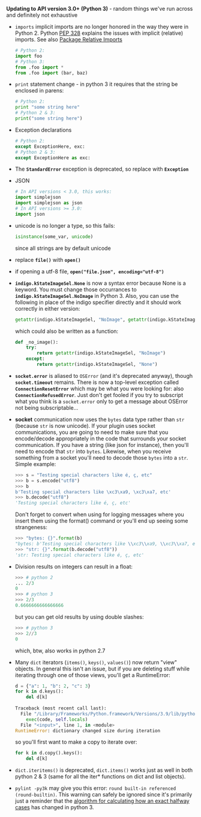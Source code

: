 **Updating to API version 3.0+ (Python 3)** - random things we've run across and definitely not exhaustive
- `imports` implicit imports are no longer honored in the way they were in Python 2. 
  Python [PEP 328](https://peps.python.org/pep-0328/) explains the issues with implicit (relative) imports. 
  See also [Package Relative Imports](https://docs.python.org/3/reference/import.html#package-relative-imports)
  ```python
  # Python 2:
  import foo
  # Python 3:
  from .foo import *
  from .foo import (bar, baz)
  ```

- `print` statement change - in python 3 it requires that the string be enclosed in parens:
  ```python
  # Python 2:
  print "some string here"
  # Python 2 & 3:
  print("some string here")
  ```

- Exception declarations 

  ```python
  # Python 2:
  except ExceptionHere, exc:
  # Python 2 & 3:
  except ExceptionHere as exc:
  ```

- The **`StandardError`** exception is deprecated, so replace with **`Exception`**

- JSON

  ```python
  # In API versions < 3.0, this works:
  import simplejson
  import simplejson as json
  # In API versions >= 3.0:
  import json
  ```

- unicode is no longer a type, so this fails:

  ```python
  isinstance(some_var, unicode)
  ```

  since all strings are by default unicode

- replace **`file()`** with **`open()`**

- if opening a utf-8 file, **`open("file.json", encoding="utf-8")`**

- **`indigo.kStateImageSel.None`** is now a syntax error because None is a keyword. You must change those occurrances to **`indigo.kStateImageSel.NoImage`** in Python 3. Also, you can use the following in place of the indigo specifier directly and it should work correctly in either version:

  ```python
  getattr(indigo.kStateImageSel, "NoImage", getattr(indigo.kStateImageSel, "None", ""))
  ```

  which could also be written as a function:

  ```python
  def _no_image():
      try:
          return getattr(indigo.kStateImageSel, "NoImage")
      except:
          return getattr(indigo.kStateImageSel, "None")
  ```

- **`socket.error`** is aliased to `OSError` (and it's deprecated anyway), though **`socket.timeout`** remains. There is now a top-level exception called **`ConnectionResetError`** which may be what you were looking for: also **`ConnectionRefusedError`**. Just don't get fooled if you try to subscript what you think is a `socket.error` only to get a message about OSError not being subscriptable...

- **socket** communication now uses the `bytes` data type rather than `str` (because `str` is now unicode). If your plugin uses socket communications, you are going to need to make sure that you encode/decode appropriately in the code that surrounds your socket communication. If you have a string (like json for instance), then you'll need to encode that `str` into `bytes`. Likewise, when you receive something from a socket you'll need to decode those `bytes` into a `str`. Simple example:

  ```python
  >>> s = "Testing special characters like é, ç, etc"
  >>> b = s.encode("utf8")
  >>> b
  b'Testing special characters like \xc3\xa9, \xc3\xa7, etc'
  >>> b.decode("utf8")
  'Testing special characters like é, ç, etc'
  ```

  Don't forget to convert when using for logging messages where you insert them using the format() command or you'll end up seeing some strangeness:

  ```python
  >>> "bytes: {}".format(b)
  "bytes: b'Testing special characters like \\xc3\\xa9, \\xc3\\xa7, etc'"
  >>> "str: {}".format(b.decode("utf8"))
  'str: Testing special characters like é, ç, etc'
  ```

- Division results on integers can result in a float: 

  ```python
  >>> # python 2
  ... 2/3
  0
  >>> # python 3
  >>> 2/3
  0.6666666666666666
  ```

  but you can get old results by using double slashes:

  ```python
  >>> # python 3
  >>> 2//3
  0
  ```

  which, btw, also works in python 2.7

- Many `dict` iterators (`items()`, `keys()`, `values()`) now return "view" objects. In general this isn't an issue, but if you are deleting stuff while iterating through one of those views, you'll get a RuntimeError:

  ```python
  d = {"a": 1, "b": 2, "c": 3}
  for k in d.keys():
      del d[k]
      
  Traceback (most recent call last):
    File "/Library/Frameworks/Python.framework/Versions/3.9/lib/python3.9/code.py", line 90, in runcode
      exec(code, self.locals)
    File "<input>", line 1, in <module>
  RuntimeError: dictionary changed size during iteration
  
  ```

  so you'll first want to make a copy to iterate over:

  ```python
  for k in d.copy().keys():
      del d[k]
  ```

- `dict.iteritems()` is deprecated, `dict.items()` works just as well in both python 2 & 3 (same for all the iter* functions on dict and list objects).

- `pylint -py3k` may give you this error: `round built-in referenced (round-builtin)`. This warning can safely be ignored since it's primarily just a reminder that the [algorithm for calculating how an exact halfway cases](https://docs.python.org/3/whatsnew/3.0.html#builtins) has changed in python 3.
